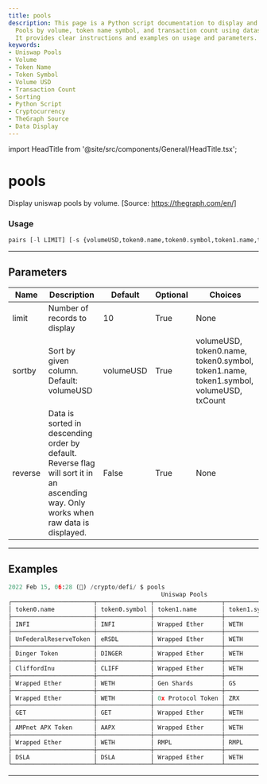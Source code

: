 ```yaml
---
title: pools
description: This page is a Python script documentation to display and sort Uniswap
  Pools by volume, token name symbol, and transaction count using dataset from thegraph.com.
  It provides clear instructions and examples on usage and parameters.
keywords:
- Uniswap Pools
- Volume
- Token Name
- Token Symbol
- Volume USD
- Transaction Count
- Sorting
- Python Script
- Cryptocurrency
- TheGraph Source
- Data Display
---
```


import HeadTitle from '@site/src/components/General/HeadTitle.tsx';

<HeadTitle title="pools - Defi - Crypto - Reference | OpenBB Terminal Docs" />

# pools

Display uniswap pools by volume. [Source: https://thegraph.com/en/]

### Usage

```python
pairs [-l LIMIT] [-s {volumeUSD,token0.name,token0.symbol,token1.name,token1.symbol,volumeUSD,txCount}] [-r]
```

---

## Parameters

| Name | Description | Default | Optional | Choices |
| ---- | ----------- | ------- | -------- | ------- |
| limit | Number of records to display | 10 | True | None |
| sortby | Sort by given column. Default: volumeUSD | volumeUSD | True | volumeUSD, token0.name, token0.symbol, token1.name, token1.symbol, volumeUSD, txCount |
| reverse | Data is sorted in descending order by default. Reverse flag will sort it in an ascending way. Only works when raw data is displayed. | False | True | None |


---

## Examples

```python
2022 Feb 15, 06:28 (🦋) /crypto/defi/ $ pools
                                           Uniswap Pools
┌───────────────────────┬───────────────┬───────────────────┬───────────────┬───────────┬─────────┐
│ token0.name           │ token0.symbol │ token1.name       │ token1.symbol │ volumeUSD │ txCount │
├───────────────────────┼───────────────┼───────────────────┼───────────────┼───────────┼─────────┤
│ INFI                  │ INFI          │ Wrapped Ether     │ WETH          │ 99.5M     │ 41195   │
├───────────────────────┼───────────────┼───────────────────┼───────────────┼───────────┼─────────┤
│ UnFederalReserveToken │ eRSDL         │ Wrapped Ether     │ WETH          │ 994M      │ 148106  │
├───────────────────────┼───────────────┼───────────────────┼───────────────┼───────────┼─────────┤
│ Dinger Token          │ DINGER        │ Wrapped Ether     │ WETH          │ 99.4M     │ 27552   │
├───────────────────────┼───────────────┼───────────────────┼───────────────┼───────────┼─────────┤
│ CliffordInu           │ CLIFF         │ Wrapped Ether     │ WETH          │ 99.2M     │ 38398   │
├───────────────────────┼───────────────┼───────────────────┼───────────────┼───────────┼─────────┤
│ Wrapped Ether         │ WETH          │ Gen Shards        │ GS            │ 99M       │ 16773   │
├───────────────────────┼───────────────┼───────────────────┼───────────────┼───────────┼─────────┤
│ Wrapped Ether         │ WETH          │ 0x Protocol Token │ ZRX           │ 98.9M     │ 37163   │
├───────────────────────┼───────────────┼───────────────────┼───────────────┼───────────┼─────────┤
│ GET                   │ GET           │ Wrapped Ether     │ WETH          │ 98.9M     │ 21632   │
├───────────────────────┼───────────────┼───────────────────┼───────────────┼───────────┼─────────┤
│ AMPnet APX Token      │ AAPX          │ Wrapped Ether     │ WETH          │ 98.7M     │ 22957   │
├───────────────────────┼───────────────┼───────────────────┼───────────────┼───────────┼─────────┤
│ Wrapped Ether         │ WETH          │ RMPL              │ RMPL          │ 97.7M     │ 46404   │
├───────────────────────┼───────────────┼───────────────────┼───────────────┼───────────┼─────────┤
│ DSLA                  │ DSLA          │ Wrapped Ether     │ WETH          │ 97.5M     │ 37901   │
└───────────────────────┴───────────────┴───────────────────┴───────────────┴───────────┴─────────┘
```
---
